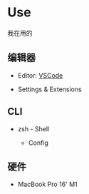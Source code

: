# Use

我在用的

## 编辑器

- Editor: [VSCode](https://code.visualstudio.com/)

- Settings & Extensions

## CLI

- zsh - Shell

  - Config

## 硬件

- MacBook Pro 16' M1
